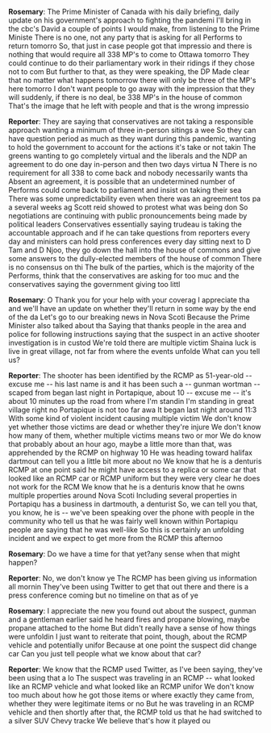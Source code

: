 

**Rosemary**:
The Prime Minister of Canada with his daily briefing, daily update on his government's approach to fighting the pandemi
I'll bring in the cbc's David  a couple of points I would make,  from listening to the Prime Ministe
There is no one, not any party that is asking for all 
Performs to return tomorro
So, that just in case people got that impressio
and there is nothing that would require all 338 MP's to come to Ottawa tomorro
They could continue to do their parliamentary work in their ridings if they chose not to com
But further to that, as they were speaking, the DP Made clear that no matter what happens tomorrow there will only be three of the MP's here tomorro
I don't want people to go away with the impression that they will suddenly, if there is no deal, be 338 MP's in the house of common
That's the image that he left with people and that is the wrong impressio


**Reporter**:
They are saying that conservatives are not taking a responsible approach wanting a minimum of three in-person sitings a wee
So they can have question period as much as they want during this pandemic, wanting to hold the government to account for the actions it's take or not takin
The greens wanting to go completely virtual and the liberals and the NDP  an agreement to do one day in-person and then two days virtua
N
There is no requirement for all 338 to come back and nobody necessarily wants tha
Absent an agreement, it is possible that an undetermined number of 
Performs could come back to parliament and insist on taking their sea
There was some unpredictability even when there was an agreement tos pa  a several weeks ag
Scott reid showed  to protest what was being don
So negotiations are continuing with public pronouncements being made by political leaders 
Conservatives essentially saying trudeau is  taking the accountable approach and if he can take questions from reporters every day and ministers can hold press conferences every day sitting next to D
Tam and D
Njoo,   they go down the hall into the house of commons and give some answers to the dully-elected members of the house of common
There is no consensus on thi
The bulk of the parties, which is the majority of the 
Performs, think that the conservatives are asking for too muc
and the conservatives saying the government giving too littl


**Rosemary**:
O
Thank you for your help with your coverag
I appreciate tha
and we'll have an update on whether they'll return in some way by the end of the da
Let's go to our breaking news in Nova Scoti
Because the Prime Minister also talked about tha
Saying that thanks people in the area and police for following instructions saying that the suspect in an active shooter investigation is in custod
We're told there are multiple victim
Shaina luck is live in great village, not far from where the events unfolde
What can you tell us?



**Reporter**:
The shooter has been identified by the RCMP as 51-year-old -- excuse me -- his last name is and it has been such a -- gunman wortman --  scaped  from
 began last night in Portapique,  about 10 -- excuse me -- it's about 10 minutes up the road from where I'm standin
I'm standing in great village right no
Portapique is not too far awa
It began last night around 11:3
With some kind of violent incident causing multiple victim
We don't know yet whether those victims are dead or whether they're injure
We don't know how many of them, whether multiple victims means two or mor
We do know that probably about an hour ago, maybe a little more than that, was apprehended by the RCMP on highway 10
He was heading toward halifax  dartmout
 can tell you a little bit more about no
We know that he is a denturis
 RCMP at one point said he might have access to a replica or some car that looked like an RCMP car or RCMP uniform but they were very clear he does not work for the RCM
We know that he is a denturis
 know that he owns multiple properties around Nova Scoti
Including several properties in Portapiqu
 has a business in dartmouth, a denturist  So, we can tell you that, you know, he is -- we've been speaking over the phone with people in the community who tell us that he was fairly well known within Portapiqu
 people are saying that he was well-like
So this is certainly an unfolding incident and we expect to get more from the RCMP this afternoo


**Rosemary**:
Do we have a time for that yet?any sense when that might happen?



**Reporter**:
No, we don't know ye
The RCMP has been giving us information all mornin
They've been using Twitter to get that out there and there is a press conference coming but no timeline on that as of ye


**Rosemary**:
I appreciate the new  you found out about the suspect, gunman and a gentleman earlier said he heard fires and propane blowing, maybe propane attached to the home
But didn't really have a sense of how things were unfoldin
I just want to reiterate that point, though, about the RCMP vehicle and potentially unifor
Because at one point the suspect did change car
Can you just tell people what we know about that car?



**Reporter**:
We know that the RCMP used Twitter, as I've been saying, they've been using that a lo
The suspect was traveling in an RCMP -- what looked like an RCMP vehicle and what looked like an RCMP unifor
We don't know too much about how he got those items or where exactly they came from, whether they were legitimate items or no
But he was traveling in an RCMP vehicle and then shortly after that, the RCMP told us that he had switched to a silver SUV Chevy tracke
We believe that's how it played ou